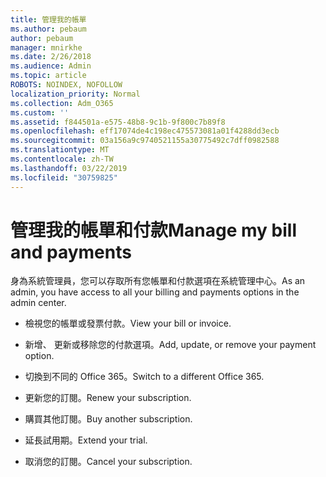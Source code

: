 ```yaml
---
title: 管理我的帳單
ms.author: pebaum
author: pebaum
manager: mnirkhe
ms.date: 2/26/2018
ms.audience: Admin
ms.topic: article
ROBOTS: NOINDEX, NOFOLLOW
localization_priority: Normal
ms.collection: Adm_O365
ms.custom: ''
ms.assetid: f844501a-e575-48b8-9c1b-9f800c7b89f8
ms.openlocfilehash: eff17074de4c198ec475573081a01f4288dd3ecb
ms.sourcegitcommit: 03a156a9c9740521155a30775492c7dff0982588
ms.translationtype: MT
ms.contentlocale: zh-TW
ms.lasthandoff: 03/22/2019
ms.locfileid: "30759825"
---
```

# <a name="manage-my-bill-and-payments"></a><span data-ttu-id="06693-102">管理我的帳單和付款</span><span class="sxs-lookup"><span data-stu-id="06693-102">Manage my bill and payments</span></span>

<span data-ttu-id="06693-103">身為系統管理員，您可以存取所有您帳單和付款選項在系統管理中心。</span><span class="sxs-lookup"><span data-stu-id="06693-103">As an admin, you have access to all your billing and payments options in the admin center.</span></span>
  
- <span data-ttu-id="06693-104">檢視您的帳單或發票付款。</span><span class="sxs-lookup"><span data-stu-id="06693-104">View your bill or invoice.</span></span>
    
- <span data-ttu-id="06693-105">新增、 更新或移除您的付款選項。</span><span class="sxs-lookup"><span data-stu-id="06693-105">Add, update, or remove your payment option.</span></span>
    
- <span data-ttu-id="06693-106">切換到不同的 Office 365。</span><span class="sxs-lookup"><span data-stu-id="06693-106">Switch to a different Office 365.</span></span>
    
- <span data-ttu-id="06693-107">更新您的訂閱。</span><span class="sxs-lookup"><span data-stu-id="06693-107">Renew your subscription.</span></span>
    
- <span data-ttu-id="06693-108">購買其他訂閱。</span><span class="sxs-lookup"><span data-stu-id="06693-108">Buy another subscription.</span></span>
    
- <span data-ttu-id="06693-109">延長試用期。</span><span class="sxs-lookup"><span data-stu-id="06693-109">Extend your trial.</span></span>
    
- <span data-ttu-id="06693-110">取消您的訂閱。</span><span class="sxs-lookup"><span data-stu-id="06693-110">Cancel your subscription.</span></span>
    

